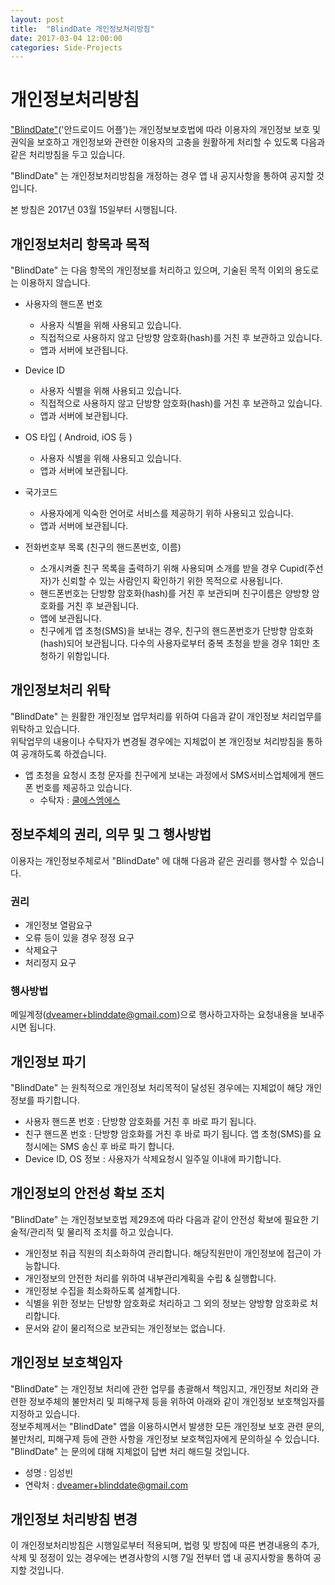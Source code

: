 ```yaml
---
layout: post
title:  "BlindDate 개인정보처리방침"
date: 2017-03-04 12:00:00
categories: Side-Projects
---
```


# 개인정보처리방침

["BlindDate"](https://play.google.com/store/apps/details?id=com.dveamer.blinddate)('안드로이드 어플')는 개인정보보호법에 따라 이용자의 개인정보 보호 및 권익을 보호하고 개인정보와 관련한 이용자의 고충을 원활하게 처리할 수 있도록 다음과 같은 처리방침을 두고 있습니다.  

"BlindDate" 는 개인정보처리방침을 개정하는 경우 앱 내 공지사항을 통하여 공지할 것입니다.  

<!--more-->

본 방침은 2017년 03월 15일부터 시행됩니다.  

 
## 개인정보처리 항목과 목적

"BlindDate" 는 다음 항목의 개인정보를 처리하고 있으며, 기술된 목적 이외의 용도로는 이용하지 않습니다.  

  * 사용자의 핸드폰 번호  
    - 사용자 식별을 위해 사용되고 있습니다.  
    - 직접적으로 사용하지 않고 단방향 암호화(hash)를 거친 후 보관하고 있습니다.  
    - 앱과 서버에 보관됩니다.  

  * Device ID  
    - 사용자 식별을 위해 사용되고 있습니다.  
    - 직접적으로 사용하지 않고 단방향 암호화(hash)를 거친 후 보관하고 있습니다.  
    - 앱과 서버에 보관됩니다.  

  * OS 타입 ( Android, iOS 등 )
    - 사용자 식별을 위해 사용되고 있습니다.  
    - 앱과 서버에 보관됩니다.  

  * 국가코드  
    - 사용자에게 익숙한 언어로 서비스를 제공하기 위하 사용되고 있습니다.  
    - 앱과 서버에 보관됩니다.  

  * 전화번호부 목록 (친구의 핸드폰번호, 이름)  
    - 소개시켜줄 친구 목록을 출력하기 위해 사용되며 소개를 받을 경우 Cupid(주선자)가 신뢰할 수 있는 사람인지 확인하기 위한 목적으로 사용됩니다.  
    - 핸드폰번호는 단방향 암호화(hash)를 거친 후 보관되며 친구이름은 양방향 암호화를 거친 후 보관됩니다.  
    - 앱에 보관됩니다.  
    - 친구에게 앱 초청(SMS)을 보내는 경우, 친구의 핸드폰번호가 단방향 암호화(hash)되어 보관됩니다. 다수의 사용자로부터 중복 초청을 받을 경우 1회만 초청하기 위함입니다.  

## 개인정보처리 위탁 

"BlindDate" 는 원활한 개인정보 업무처리를 위하여 다음과 같이 개인정보 처리업무를 위탁하고 있습니다.  
위탁업무의 내용이나 수탁자가 변경될 경우에는 지체없이 본 개인정보 처리방침을 통하여 공개하도록 하겠습니다.  

  * 앱 초청을 요청시 초청 문자를 친구에게 보내는 과정에서 SMS서비스업체에게 핸드폰 번호를 제공하고 있습니다.  
    - 수탁자 : [쿨에스엠에스](http://www.coolsms.co.kr/)  

## 정보주체의 권리, 의무 및 그 행사방법

이용자는 개인정보주체로서 "BlindDate" 에 대해 다음과 같은 권리를 행사할 수 있습니다.  

### 권리

  * 개인정보 열람요구  
  * 오류 등이 있을 경우 정정 요구  
  * 삭제요구  
  * 처리정지 요구  
  
### 행사방법 

메일계정(dveamer+blinddate@gmail.com)으로 행사하고자하는 요청내용을 보내주시면 됩니다.  
  
## 개인정보 파기  

"BlindDate" 는 원칙적으로 개인정보 처리목적이 달성된 경우에는 지체없이 해당 개인정보를 파기합니다.  

  * 사용자 핸드폰 번호 : 단방향 암호화를 거친 후 바로 파기 됩니다.  
  * 친구 핸드폰 번호 : 단방향 암호화를 거친 후 바로 파기 됩니다. 앱 초청(SMS)를 요청시에는 SMS 송신 후 바로 파기 합니다.  
  * Device ID, OS 정보 : 사용자가 삭제요청시 일주일 이내에 파기합니다.  

## 개인정보의 안전성 확보 조치  
 
"BlindDate" 는 개인정보보호법 제29조에 따라 다음과 같이 안전성 확보에 필요한 기술적/관리적 및 물리적 조치를 하고 있습니다.

  * 개인정보 취급 직원의 최소화하여 관리합니다. 해당직원만이 개인정보에 접근이 가능합니다.  
  * 개인정보의 안전한 처리를 위하여 내부관리계획을 수립 & 실행합니다.  
  * 개인정보 수집을 최소화하도록 설계합니다.  
  * 식별을 위한 정보는 단방향 암호화로 처리하고 그 외의 정보는 양방향 암호화로 처리합니다.  
  * 문서와 같이 물리적으로 보관되는 개인정보는 없습니다.  


## 개인정보 보호책임자

"BlindDate" 는 개인정보 처리에 관한 업무를 총괄해서 책임지고, 개인정보 처리와 관련한 정보주체의 불만처리 및 피해구제 등을 위하여 아래와 같이 개인정보 보호책임자를 지정하고 있습니다.  
정보주체께서는 "BlindDate" 앱을 이용하시면서 발생한 모든 개인정보 보호 관련 문의, 불만처리, 피해구제 등에 관한 사항을 개인정보 보호책임자에게 문의하실 수 있습니다.  
"BlindDate" 는 문의에 대해 지체없이 답변 처리 해드릴 것입니다.  

  * 성명 : 임성빈
  * 연락처 : dveamer+blinddate@gmail.com

## 개인정보 처리방침 변경

이 개인정보처리방침은 시행일로부터 적용되며, 법령 및 방침에 따른 변경내용의 추가, 삭제 및 정정이 있는 경우에는 변경사항의 시행 7일 전부터 앱 내 공지사항을 통하여 공지할 것입니다.  

